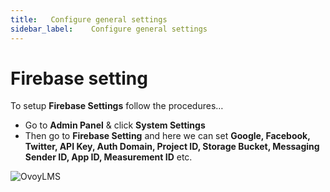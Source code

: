 ```yaml
---
title:   Configure general settings
sidebar_label:    Configure general settings
---
```


# Firebase setting
To setup **Firebase Settings** follow the procedures…


- Go to **Admin Panel** &  click **System Settings**
- Then go to **Firebase Setting** and here we can set **Google, Facebook, Twitter, API Key, Auth Domain, Project ID, Storage Bucket, Messaging Sender ID, App ID, Measurement ID** etc.

![OvoyLMS](/assets/ovoy/firebase_settings.png)

